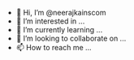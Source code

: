 - 👋 Hi, I’m @neerajkainscom
- 👀 I’m interested in ...
- 🌱 I’m currently learning ...
- 💞️ I’m looking to collaborate on ...
- 📫 How to reach me ...

<!---
neerajkainscom/neerajkainscom is a ✨ special ✨ repository because its `README.md` (this file) appears on your GitHub profile.
You can click the Preview link to take a look at your changes.
--->
